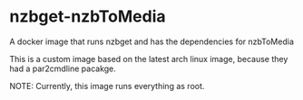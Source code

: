 # nzbget-nzbToMedia
A docker image that runs nzbget and has the dependencies for nzbToMedia

This is a custom image based on the latest arch linux image, because they had a par2cmdline pacakge.

NOTE: Currently, this image runs everything as root. 
